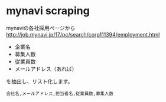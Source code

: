 mynavi scraping
===================

mynaviの各社採用ページから
http://job.mynavi.jp/17/pc/search/corp111394/employment.html

 - 企業名
 - 募集人数
 - 従業員数
 - メールアドレス（あれば）

を抽出し、リスト化します。

```
会社名,メールアドレス,担当者名,従業員数,募集人数
```
